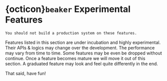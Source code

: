 # {octicon}`beaker` Experimental Features

```{caution}
You should not build a production system on these features.
```


Features listed in this section are under incubation and highly experimental. Their APIs & logics may change over the development. 
The performance may vary from time to time. Some features may be even be dropped without continue. Once a feature becomes mature we will 
move it out of this section. A graduated feature may look and feel quite differently in the end.


That said, have fun!